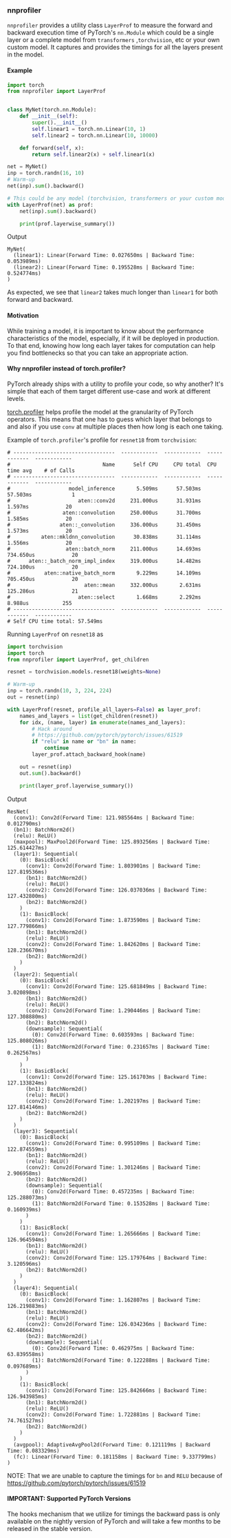 ### nnprofiler

`nnprofiler` provides a utility class `LayerProf` to measure the forward and backward execution time of PyTorch's `nn.Module` which could be a single layer or a complete model from `transformers` ,`torchvision`, etc or your own custom model. It captures and provides the timings for all the layers present in the model.

#### Example
```python
import torch
from nnprofiler import LayerProf


class MyNet(torch.nn.Module):
    def __init__(self):
        super().__init__()
        self.linear1 = torch.nn.Linear(10, 1)
        self.linear2 = torch.nn.Linear(10, 10000)

    def forward(self, x):
        return self.linear2(x) + self.linear1(x)

net = MyNet()
inp = torch.randn(16, 10)
# Warm-up
net(inp).sum().backward()

# This could be any model (torchvision, transformers or your custom model).
with LayerProf(net) as prof:
    net(inp).sum().backward()

    print(prof.layerwise_summary())
```

Output
```
MyNet(
  (linear1): Linear(Forward Time: 0.027650ms | Backward Time: 0.053989ms)
  (linear2): Linear(Forward Time: 0.195528ms | Backward Time: 0.524774ms)
)
```

As expected, we see that `linear2` takes much longer than `linear1` for both forward and backward.

#### Motivation

While training a model, it is important to know about the performance characteristics of the model, especially, if it will be deployed in production. To that end, knowing how long each layer takes for computation can help you find bottlenecks so that you can take an appropriate action.

#### Why nnprofiler instead of torch.profiler?

PyTorch already ships with a utility to profile your code, so why another? It's simple that each of them target different use-case and work at different levels.

[torch.profiler](https://pytorch.org/docs/stable/profiler.html) helps profile the model at the granularity of PyTorch operators. This means that one has to guess which layer that belongs to and also if you use `conv` at multiple places then how long is each one taking.

Example of `torch.profiler`'s profile for `resnet18` from `torchvision`:
```
# ---------------------------------  ------------  ------------  ------------  ------------
#                              Name      Self CPU     CPU total  CPU time avg    # of Calls
# ---------------------------------  ------------  ------------  ------------  ------------
#                   model_inference       5.509ms      57.503ms      57.503ms             1
#                      aten::conv2d     231.000us      31.931ms       1.597ms            20
#                 aten::convolution     250.000us      31.700ms       1.585ms            20
#                aten::_convolution     336.000us      31.450ms       1.573ms            20
#          aten::mkldnn_convolution      30.838ms      31.114ms       1.556ms            20
#                  aten::batch_norm     211.000us      14.693ms     734.650us            20
#      aten::_batch_norm_impl_index     319.000us      14.482ms     724.100us            20
#           aten::native_batch_norm       9.229ms      14.109ms     705.450us            20
#                        aten::mean     332.000us       2.631ms     125.286us            21
#                      aten::select       1.668ms       2.292ms       8.988us           255
# ---------------------------------  ------------  ------------  ------------  ------------
# Self CPU time total: 57.549ms
```

Running `LayerProf` on `resnet18` as
```python
import torchvision
import torch
from nnprofiler import LayerProf, get_children

resnet = torchvision.models.resnet18(weights=None)

# Warm-up
inp = torch.randn(10, 3, 224, 224)
out = resnet(inp)

with LayerProf(resnet, profile_all_layers=False) as layer_prof:
    names_and_layers = list(get_children(resnet))
    for idx, (name, layer) in enumerate(names_and_layers):
        # Hack around 
        # https://github.com/pytorch/pytorch/issues/61519
        if "relu" in name or "bn" in name:
            continue
        layer_prof.attach_backward_hook(name)

    out = resnet(inp)
    out.sum().backward()

    print(layer_prof.layerwise_summary())

```

Output
```
ResNet(
  (conv1): Conv2d(Forward Time: 121.985564ms | Backward Time: 0.012790ms)
  (bn1): BatchNorm2d()
  (relu): ReLU()
  (maxpool): MaxPool2d(Forward Time: 125.893256ms | Backward Time: 125.614427ms)
  (layer1): Sequential(
    (0): BasicBlock(
      (conv1): Conv2d(Forward Time: 1.803901ms | Backward Time: 127.819536ms)
      (bn1): BatchNorm2d()
      (relu): ReLU()
      (conv2): Conv2d(Forward Time: 126.037036ms | Backward Time: 127.432800ms)
      (bn2): BatchNorm2d()
    )
    (1): BasicBlock(
      (conv1): Conv2d(Forward Time: 1.873590ms | Backward Time: 127.779866ms)
      (bn1): BatchNorm2d()
      (relu): ReLU()
      (conv2): Conv2d(Forward Time: 1.842620ms | Backward Time: 128.236670ms)
      (bn2): BatchNorm2d()
    )
  )
  (layer2): Sequential(
    (0): BasicBlock(
      (conv1): Conv2d(Forward Time: 125.681849ms | Backward Time: 3.020898ms)
      (bn1): BatchNorm2d()
      (relu): ReLU()
      (conv2): Conv2d(Forward Time: 1.290446ms | Backward Time: 127.308880ms)
      (bn2): BatchNorm2d()
      (downsample): Sequential(
        (0): Conv2d(Forward Time: 0.603593ms | Backward Time: 125.808026ms)
        (1): BatchNorm2d(Forward Time: 0.231657ms | Backward Time: 0.262567ms)
      )
    )
    (1): BasicBlock(
      (conv1): Conv2d(Forward Time: 125.161703ms | Backward Time: 127.133824ms)
      (bn1): BatchNorm2d()
      (relu): ReLU()
      (conv2): Conv2d(Forward Time: 1.202197ms | Backward Time: 127.814146ms)
      (bn2): BatchNorm2d()
    )
  )
  (layer3): Sequential(
    (0): BasicBlock(
      (conv1): Conv2d(Forward Time: 0.995109ms | Backward Time: 122.874559ms)
      (bn1): BatchNorm2d()
      (relu): ReLU()
      (conv2): Conv2d(Forward Time: 1.301246ms | Backward Time: 2.906958ms)
      (bn2): BatchNorm2d()
      (downsample): Sequential(
        (0): Conv2d(Forward Time: 0.457235ms | Backward Time: 125.288073ms)
        (1): BatchNorm2d(Forward Time: 0.153528ms | Backward Time: 0.160939ms)
      )
    )
    (1): BasicBlock(
      (conv1): Conv2d(Forward Time: 1.265666ms | Backward Time: 126.964594ms)
      (bn1): BatchNorm2d()
      (relu): ReLU()
      (conv2): Conv2d(Forward Time: 125.179764ms | Backward Time: 3.120596ms)
      (bn2): BatchNorm2d()
    )
  )
  (layer4): Sequential(
    (0): BasicBlock(
      (conv1): Conv2d(Forward Time: 1.162807ms | Backward Time: 126.219883ms)
      (bn1): BatchNorm2d()
      (relu): ReLU()
      (conv2): Conv2d(Forward Time: 126.034236ms | Backward Time: 62.486642ms)
      (bn2): BatchNorm2d()
      (downsample): Sequential(
        (0): Conv2d(Forward Time: 0.462975ms | Backward Time: 63.839558ms)
        (1): BatchNorm2d(Forward Time: 0.122288ms | Backward Time: 0.097689ms)
      )
    )
    (1): BasicBlock(
      (conv1): Conv2d(Forward Time: 125.842666ms | Backward Time: 126.943985ms)
      (bn1): BatchNorm2d()
      (relu): ReLU()
      (conv2): Conv2d(Forward Time: 1.722881ms | Backward Time: 74.761527ms)
      (bn2): BatchNorm2d()
    )
  )
  (avgpool): AdaptiveAvgPool2d(Forward Time: 0.121119ms | Backward Time: 0.083329ms)
  (fc): Linear(Forward Time: 0.181158ms | Backward Time: 9.337799ms)
)
```

NOTE: That we are unable to capture the timings for `bn` and `RELU` because of https://github.com/pytorch/pytorch/issues/61519

#### IMPORTANT: Supported PyTorch Versions
The hooks mechanism that we utilize for timings the backward pass is only available on the nightly version of PyTorch and will take a few months to be released in the stable version.
